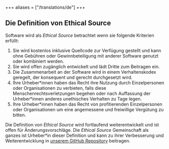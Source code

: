 +++
aliases = ["/translations/de"]
+++

## Die Definition von Ethical Source

Software wird als _Ethical Source_ betrachtet wenn sie folgende Kriterien erfüllt:

1. Sie wird kostenlos inklusive Quellcode zur Verfügung gestellt und kann ohne Gebühren oder Gewinnbeteiligung mit anderer Software genutzt oder kombiniert werden.
1. Sie wird offen zugänglich entwickelt und lädt Dritte zum Beitragen ein.
1. Die Zusammenarbeit an der Software wird in einem Verhaltenskodex geregelt, der konsequent und gerecht durchgesetzt wird.
1. Ihre Urheber\*innen haben das Recht ihre Nutzung durch Einzelpersonen oder Organisationen zu verbieten, falls diese Menschenrechtsverletzungen begehen oder nach Auffassung der Urheber\*innen anderes unethisches Verhalten zu Tage legen.
1. Ihre Urheber\*innen haben das Recht von profitierenden Einzelpersonen oder Organisationen um eine angemessene und freiwillige Vergütung zu bitten.

Die Definition von _Ethical Source_ wird fortlaufend weiterentwickelt und ist offen für Änderungsvorschläge. Die _Ethical Source_ Gemeinschaft als ganzes ist Urheber*in dieser Definition und kann zu ihrer Verbesserung und Weiterentwicklung in [unserem GitHub Repository](https://github.com/ContributorCovenant/ethicalsource "Ethical Source Definition source code") beitragen.
